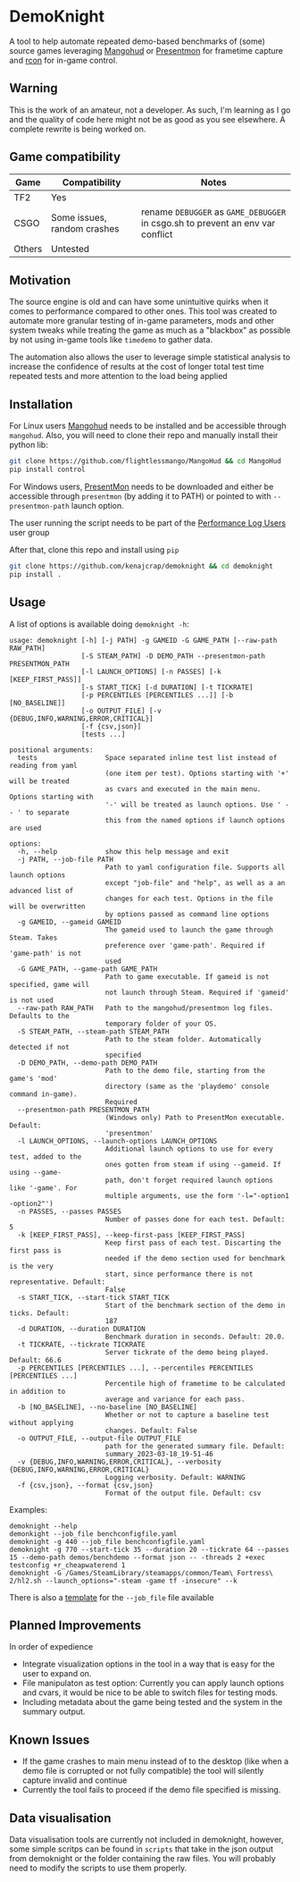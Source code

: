 # DemoKnight

A tool to help automate repeated demo-based benchmarks of (some) source games leveraging [Mangohud](https://github.com/flightlessmango/MangoHud) or [Presentmon](https://github.com/GameTechDev/PresentMon) for frametime capture and [rcon](https://github.com/conqp/rcon) for in-game control.

## Warning

This is the work of an amateur, not a developer. As such, I'm learning as I go and the quality of code here might not be as good as you see elsewhere. A complete rewrite is being worked on.

## Game compatibility

|  Game  | Compatibility | Notes|
|--------|---------------|------|
| TF2    | Yes           |      |
| CSGO   | Some issues, random crashes  |rename `DEBUGGER` as `GAME_DEBUGGER` in csgo.sh to prevent an env var conflict  |
| Others | Untested      |      |

## Motivation

The source engine is old and can have some unintuitive quirks when it comes to performance compared to other ones. This tool was created to automate more granular testing of in-game parameters, mods and other system tweaks while treating the game as much as a "blackbox" as possible by not using in-game tools like `timedemo` to gather data.

The automation also allows the user to leverage simple statistical analysis to increase the confidence of results at the cost of longer total test time repeated tests and more attention to the load being applied

## Installation

For Linux users [Mangohud](https://github.com/flightlessmango/MangoHud) needs to be installed and be accessible through `mangohud`.
Also, you will need to clone their repo and manually install their python lib:

```bash
git clone https://github.com/flightlessmango/MangoHud && cd MangoHud
pip install control
```

For Windows users, [PresentMon](https://github.com/GameTechDev/PresentMon) needs to be downloaded and either be accessible through `presentmon` (by adding it to PATH) or pointed to with `--presentmon-path` launch option.

The user running the script needs to be part of the [Performance Log Users](https://github.com/GameTechDev/PresentMon#user-access-denied) user group

After that, clone this repo and install using `pip`

```bash
git clone https://github.com/kenajcrap/demoknight && cd demoknight
pip install .
```

## Usage

A list of options is available doing `demoknight -h`:

```text
usage: demoknight [-h] [-j PATH] -g GAMEID -G GAME_PATH [--raw-path RAW_PATH]
                  [-S STEAM_PATH] -D DEMO_PATH --presentmon-path PRESENTMON_PATH
                  [-l LAUNCH_OPTIONS] [-n PASSES] [-k [KEEP_FIRST_PASS]]
                  [-s START_TICK] [-d DURATION] [-t TICKRATE]
                  [-p PERCENTILES [PERCENTILES ...]] [-b [NO_BASELINE]]
                  [-o OUTPUT_FILE] [-v {DEBUG,INFO,WARNING,ERROR,CRITICAL}]
                  [-f {csv,json}]
                  [tests ...]

positional arguments:
  tests                 Space separated inline test list instead of reading from yaml
                        (one item per test). Options starting with '+' will be treated
                        as cvars and executed in the main menu. Options starting with
                        '-' will be treated as launch options. Use ' -- ' to separate
                        this from the named options if launch options are used

options:
  -h, --help            show this help message and exit
  -j PATH, --job-file PATH
                        Path to yaml configuration file. Supports all launch options
                        except "job-file" and "help", as well as a an advanced list of
                        changes for each test. Options in the file will be overwritten
                        by options passed as command line options
  -g GAMEID, --gameid GAMEID
                        The gameid used to launch the game through Steam. Takes
                        preference over 'game-path'. Required if 'game-path' is not
                        used
  -G GAME_PATH, --game-path GAME_PATH
                        Path to game executable. If gameid is not specified, game will
                        not launch through Steam. Required if 'gameid' is not used
  --raw-path RAW_PATH   Path to the mangohud/presentmon log files. Defaults to the
                        temporary folder of your OS.
  -S STEAM_PATH, --steam-path STEAM_PATH
                        Path to the steam folder. Automatically detected if not
                        specified
  -D DEMO_PATH, --demo-path DEMO_PATH
                        Path to the demo file, starting from the game's 'mod'
                        directory (same as the 'playdemo' console command in-game).
                        Required
  --presentmon-path PRESENTMON_PATH
                        (Windows only) Path to PresentMon executable. Default:
                        'presentmon'
  -l LAUNCH_OPTIONS, --launch-options LAUNCH_OPTIONS
                        Additional launch options to use for every test, added to the
                        ones gotten from steam if using --gameid. If using --game-
                        path, don't forget required launch options like '-game'. For
                        multiple arguments, use the form '-l="-option1 -option2"')
  -n PASSES, --passes PASSES
                        Number of passes done for each test. Default: 5
  -k [KEEP_FIRST_PASS], --keep-first-pass [KEEP_FIRST_PASS]
                        Keep first pass of each test. Discarting the first pass is
                        needed if the demo section used for benchmark is the very
                        start, since performance there is not representative. Default:
                        False
  -s START_TICK, --start-tick START_TICK
                        Start of the benchmark section of the demo in ticks. Default:
                        187
  -d DURATION, --duration DURATION
                        Benchmark duration in seconds. Default: 20.0.
  -t TICKRATE, --tickrate TICKRATE
                        Server tickrate of the demo being played. Default: 66.6
  -p PERCENTILES [PERCENTILES ...], --percentiles PERCENTILES [PERCENTILES ...]
                        Percentile high of frametime to be calculated in addition to
                        average and variance for each pass.
  -b [NO_BASELINE], --no-baseline [NO_BASELINE]
                        Whether or not to capture a baseline test without applying
                        changes. Default: False
  -o OUTPUT_FILE, --output-file OUTPUT_FILE
                        path for the generated summary file. Default:
                        summary_2023-03-18_19-51-46
  -v {DEBUG,INFO,WARNING,ERROR,CRITICAL}, --verbosity {DEBUG,INFO,WARNING,ERROR,CRITICAL}
                        Logging verbosity. Default: WARNING
  -f {csv,json}, --format {csv,json}
                        Format of the output file. Default: csv
```

Examples:

```text
demoknight --help
demonkight --job_file benchconfigfile.yaml
demoknight -g 440 --job_file benchconfigfile.yaml
demoknight -g 770 --start-tick 35 --duration 20 --tickrate 64 --passes 15 --demo-path demos/benchdemo --format json -- -threads 2 +exec testconfig +r_cheapwaterend 1
demoknight -G /Games/SteamLibrary/steamapps/common/Team\ Fortress\ 2/hl2.sh --launch_options="-steam -game tf -insecure" --k
```

There is also a [template](https://github.com/Kenajcrap/demoknight/blob/main/config_template.yaml) for the `--job_file` file available

## Planned Improvements

In order of expedience

- Integrate visualization options in the tool in a way that is easy for the user to expand on.
- File manipulaton as test option: Currently you can apply launch options and cvars, it would be nice to be able to switch files for testing mods.
- Including metadata about the game being tested and the system in the summary output.

## Known Issues

- If the game crashes to main menu instead of to the desktop (like when a demo file is corrupted or not fully compatible) the tool will silently capture invalid and continue
- Currently the tool fails to proceed if the demo file specified is missing.

## Data visualisation

Data visualisation tools are currently not included in demoknight, however, some simple scritps can be found in `scripts` that take in the json output from demoknight or the folder containing the raw files. You will probably need to modify the scripts to use them properly.
